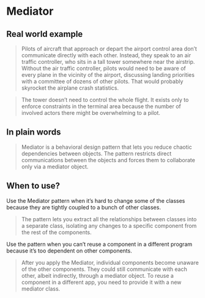 # Mediator

## Real world example

> Pilots of aircraft that approach or depart the airport control area don’t communicate directly with each other. Instead, they speak to an air traffic controller, who sits in a tall tower somewhere near the airstrip. Without the air traffic controller, pilots would need to be aware of every plane in the vicinity of the airport, discussing landing priorities with a committee of dozens of other pilots. That would probably skyrocket the airplane crash statistics.

> The tower doesn’t need to control the whole flight. It exists only to enforce constraints in the terminal area because the number of involved actors there might be overwhelming to a pilot.

## In plain words

> Mediator is a behavioral design pattern that lets you reduce chaotic dependencies between objects. The pattern restricts direct communications between the objects and forces them to collaborate only via a mediator object.

## When to use?

Use the Mediator pattern when it’s hard to change some of the classes because they are tightly coupled to a bunch of other classes.

> The pattern lets you extract all the relationships between classes into a separate class, isolating any changes to a specific component from the rest of the components.

Use the pattern when you can’t reuse a component in a different program because it’s too dependent on other components.

> After you apply the Mediator, individual components become unaware of the other components. They could still communicate with each other, albeit indirectly, through a mediator object. To reuse a component in a different app, you need to provide it with a new mediator class.
